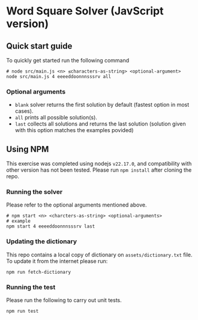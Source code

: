 # Word Square Solver (JavScript version)

## Quick start guide
To quickly get started run the following command
```
# node src/main.js <n> ≤characters-as-string> <optional-argument>
node src/main.js 4 eeeeddoonnnsssrv all
```

### Optional arguments
- `blank` solver returns the first solution by default (fastest option in most cases). 
- `all` prints all possible solution(s).
- `last` collects all solutions and returns the last solution (solution given with this option matches the examples povided)

## Using NPM
This exercise was completed using nodejs `v22.17.0`, and compatibility with other version has not been tested.
Please run `npm install` after cloning the repo. 

### Running the solver 
Please refer to the optional arguments mentioned above.
```
# npm start <n> <charcters-as-string> <optional-arguments>
# example
npm start 4 eeeeddoonnnsssrv last
```

### Updating the dictionary
This repo contains a local copy of dictionary on `assets/dictionary.txt` file. To update it from the internet please run:
```
npm run fetch-dictionary
```

### Running the test
Please run the following to carry out unit tests. 
```
npm run test
```

